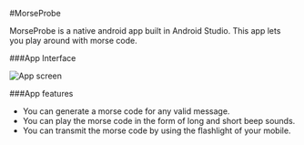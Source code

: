#MorseProbe

MorseProbe is a native android app built in Android Studio. This app lets you play around with morse code.

###App Interface

![App screen](https://github.com/JSKohli/MorseProbe/Screenshots/Screenshot_20160811-221616.png "App Screen")

###App features
* You can generate a morse code for any valid message.
* You can play the morse code in the form of long and short beep sounds.
* You can transmit the morse code by using the flashlight of your mobile.
